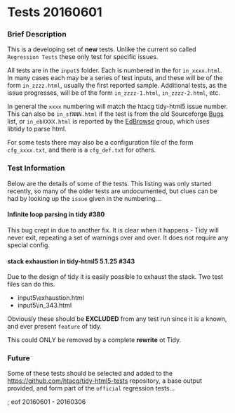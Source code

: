 # Tests 20160601

### Brief Description

This is a developing set of **new** tests. Unlike the current so called `Regression Tests` these only test for specific issues.

All tests are in the `input5` folder. Each is numbered in the for `in_xxxx.html`. In many cases each may be a series of test inputs, and these will be of the form `in_zzzz.html`, usually the first reported sample. Additional tests, as the issue progresses, will be of the form `in_zzzz-1.html`, `in_zzzz-2.html`, etc.

In general the `xxxx` numbering will match the htacg tidy-html5 issue number. This can also be `in_sfNNN.html` if the test is from the old Sourceforge [Bugs](https://sourceforge.net/p/tidy/bugs/) list, or `in_ebXXXX.html` is reported by the [EdBrowse](https://github.com/CMB/edbrowse) group, which uses libtidy to parse html.

For some tests there may also be a configuration file of the form `cfg_xxxx.txt`, and there is a `cfg_def.txt` for others.

### Test Information

Below are the details of some of the tests. This listing was only started recently, so many of the older tests are undocumented, but clues can be had by looking up the `issue` given in the numbering...

#### Infinite loop parsing in tidy #380

This bug crept in due to another fix. It is clear when it happens - Tidy will never exit, repeating a set of warnings over and over. It does not require any special config.

#### stack exhaustion in tidy-html5 5.1.25 #343

Due to the design of tidy it is easily possible to exhaust the stack. Two test files can do this.

 - input5\exhaustion.html
 - input5\in_343.html
 
Obviously these should be **EXCLUDED** from any test run since it is a known, and ever present `feature` of tidy.

This could ONLY be removed by a complete **rewrite** ot Tidy.

### Future

Some of these tests should be selected and added to the https://github.com/htacg/tidy-html5-tests repository, a base output provided, and form part of the `official` regression tests...

; eof 20160601 - 20160306
